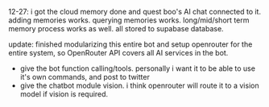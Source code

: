 12-27: i got the cloud memory done and quest boo's AI chat connected to it. adding memories works. querying memories works.
long/mid/short term memory process works as well. all stored to supabase database.

update: finished modularizing this entire bot and setup openrouter for the entire system, so OpenRouter API covers all AI services in the bot.

- give the bot function calling/tools. personally i want it to be able to use it's own commands, and post to twitter
- give the chatbot module vision. i think openrouter will route it to a vision model if vision is required.